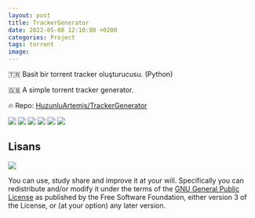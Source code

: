 ```yaml
---
layout: post
title: TrackerGenerator
date: 2022-05-08 12:10:00 +0200
categories: Project
tags: torrent
image: 
---
```


🇹🇷 Basit bir torrent tracker oluşturucusu. (Python)

🇬🇧 A simple torrent tracker generator.

🔥 Repo: [HuzunluArtemis/TrackerGenerator](https://gitlab.com/HuzunluArtemis/TrackerGenerator)

[![](https://img.shields.io/gitlab/license/HuzunluArtemis/TrackerGenerator?style=flat)](#)
[![](https://visitor-badge.laobi.icu/badge?page_id=huzunluartemis.TrackerGenerator)](#)
[![](https://img.shields.io/twitter/follow/huzunluartemis?&label=twitter&color=blue&style=flat&logo=twitter)](https://twitter.com/HuzunluArtemis)
[![](https://img.shields.io/badge/telegram-up-blue?style=for-the-badge&logo=telegram&logoColor=blue&style=flat)](https://t.me/HuzunluArtemis)
[![](https://img.shields.io/endpoint?style=flat&url=https%3A%2F%2Frunkit.io%2Fdamiankrawczyk%2Ftelegram-badge%2Fbranches%2Fmaster%3Furl%3Dhttps%3A%2F%2Ft.me/HuzunluArtemis)](https://t.me/HuzunluArtemis)
[![](https://img.shields.io/badge/artemis.pages-.dev-blue?style=flat&logo=devdotto&style=flat)](https://artemis.pages.dev/)

## Lisans

![](https://www.gnu.org/graphics/gplv3-127x51.png)

You can use, study share and improve it at your will. Specifically you can redistribute and/or modify it under the terms of the [GNU General Public License](https://www.gnu.org/licenses/gpl-3.0.html) as published by the Free Software Foundation, either version 3 of the License, or (at your option) any later version.